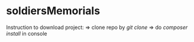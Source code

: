 # soldiersMemorials

Instruction to download project:
=> clone repo by *git clone <repo link>*
=> do *composer install* in console

